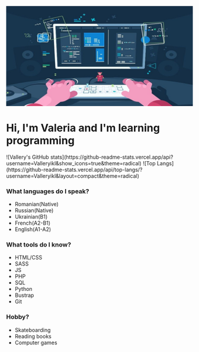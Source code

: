 <img style="background-size: cover;" src="assets/programing.jpg" alt="">
<h1>Hi, I'm Valeria and I'm learning programming</h1>
![Vallery's GitHub stats](https://github-readme-stats.vercel.app/api?username=Valleryikl&show_icons=true&theme=radical)
![Top Langs](https://github-readme-stats.vercel.app/api/top-langs/?username=Valleryikl&layout=compact&theme=radical)
<h3>What languages do I speak?</h3>
<ul>
        <li>Romanian(Native)</li>
        <li>Russian(Native)</li>
        <li>Ukrainian(B1)</li>
        <li>French(A2-B1)</li>
        <li>English(A1-A2)</li>
</ul>
<h3>What tools do I know?</h3>
<ul>
        <li>HTML/CSS</li>
        <li>SASS</li>
        <li>JS</li>
        <li>PHP</li>
        <li>SQL</li>
        <li>Python</li>
        <li>Bustrap</li>
        <li>Git</li>
</ul>
<h3>Hobby?</h3>
<ul>
        <li>Skateboarding</li>
        <li>Reading books</li>
        <li>Computer games</li>
</ul>
